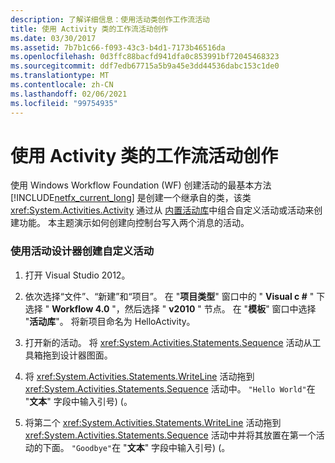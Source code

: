 ```yaml
---
description: 了解详细信息：使用活动类创作工作流活动
title: 使用 Activity 类的工作流活动创作
ms.date: 03/30/2017
ms.assetid: 7b7b1c66-f093-43c3-b4d1-7173b46516da
ms.openlocfilehash: 0d3ffc88bacfd941dfa0c853991bf72045468323
ms.sourcegitcommit: ddf7edb67715a5b9a45e3dd44536dabc153c1de0
ms.translationtype: MT
ms.contentlocale: zh-CN
ms.lasthandoff: 02/06/2021
ms.locfileid: "99754935"
---
```

# <a name="workflow-activity-authoring-using-the-activity-class"></a>使用 Activity 类的工作流活动创作

使用 Windows Workflow Foundation (WF) 创建活动的最基本方法 [!INCLUDE[netfx_current_long](../../../includes/netfx-current-long-md.md)] 是创建一个继承自的类，该类 <xref:System.Activities.Activity> 通过从 [内置活动库](net-framework-4-5-built-in-activity-library.md)中组合自定义活动或活动来创建功能。 本主题演示如何创建向控制台写入两个消息的活动。

### <a name="to-create-a-custom-activity-using-the-activity-designer"></a>使用活动设计器创建自定义活动

1. 打开 Visual Studio 2012。

2. 依次选择“文件”、“新建”和“项目”。 在 "**项目类型**" 窗口中的 " **Visual c #** " 下选择 " **Workflow 4.0** "，然后选择 " **v2010** " 节点。 在 "**模板**" 窗口中选择 "**活动库**"。 将新项目命名为 HelloActivity。

3. 打开新的活动。  将 <xref:System.Activities.Statements.Sequence> 活动从工具箱拖到设计器图面。

4. 将 <xref:System.Activities.Statements.WriteLine> 活动拖到 <xref:System.Activities.Statements.Sequence> 活动中。 `"Hello World"`在 "**文本**" 字段中输入引号)  (。

5. 将第二个 <xref:System.Activities.Statements.WriteLine> 活动拖到 <xref:System.Activities.Statements.Sequence> 活动中并将其放置在第一个活动的下面。 `"Goodbye"`在 "**文本**" 字段中输入引号)  (。
